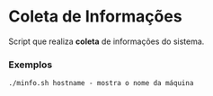 # Coleta de Informações 
Script que realiza **coleta** de informações do sistema.

### Exemplos
`./minfo.sh hostname - mostra o nome da máquina`